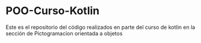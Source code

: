 # POO-Curso-Kotlin
Este es el repositorio del código realizados en parte del curso de kotlin en la sección de Pictogramacion orientada a objetos 
